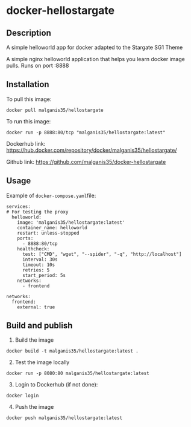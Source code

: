 # docker-hellostargate

## Description
A simple helloworld app for docker adapted to the Stargate SG1 Theme

A simple nginx helloworld application that helps you learn docker image pulls. Runs on port :8888

## Installation

To pull this image:
```
docker pull malganis35/hellostargate
```

To run this image:
```
docker run -p 8888:80/tcp "malganis35/hellostargate:latest"
```

Dockerhub link: https://hub.docker.com/repository/docker/malganis35/hellostargate/

Github link: https://github.com/malganis35/docker-hellostargate


## Usage

Example of `docker-compose.yaml`file: 

```
services:
# For testing the proxy
  helloworld:
    image: 'malganis35/hellostargate:latest'
    container_name: helloworld
    restart: unless-stopped
    ports:
      - 8888:80/tcp
    healthcheck:
      test: ["CMD", "wget", "--spider", "-q", "http://localhost"]
      interval: 30s
      timeout: 10s
      retries: 5
      start_period: 5s
    networks:
      - frontend

networks:
  frontend:
    external: true
```

## Build and publish

1. Build the image

```
docker build -t malganis35/hellostargate:latest .
```

2. Test the image locally

```
docker run -p 8080:80 malganis35/hellostargate:latest
```

3. Login to Dockerhub (if not done): 

```
docker login
```

4. Push the image

```
docker push malganis35/hellostargate:latest
```
